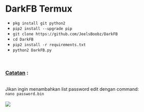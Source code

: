 # DarkFB Termux

<ul>
<li><code>pkg install git python2</code></li>
<li><code>pip2 install --upgrade pip</code></li>
<li><code>git clone https://github.com/JeelsBoobz/DarkFB</code></li>
<li><code>cd DarkFB</code></li>
<li><code>pip2 install -r requirements.txt</code></li>
<li><code>python2 DarkFB.py</code></li>
</ul>
<br />
<div style="border:2;"><h3><b><u>Catatan</u> :</b></h3><br />
Jikan ingin menambahkan list password edit dengan command:<br />
<code>nano password.bin</code>
</div>
<br />
<img src="https://github.com/JeelsBoobz/DarkFB/raw/master/Screenshot_2019-06-20-01-07-15-667_com.termux.png" />
